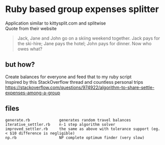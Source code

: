 # Ruby based group expenses splitter

Application similar to kittysplit.com and splitwise  
Quote from their website

> Jack, Jane and John go on a skiing weekend together. Jack pays for the ski-hire; Jane pays the hotel; John pays for dinner. Now who owes what?

## but how?

Create balances for everyone and feed that to my ruby script  
Inspired by this StackOverflow thread and countless personal trips
https://stackoverflow.com/questions/974922/algorithm-to-share-settle-expenses-among-a-group

## files

```
generate.rb             generates random travel balances
iterative_settler.rb    n-1 step algorithm solver
improved_settler.rb     the same as above with tolerance support (eg. < $10 difference is negligible)
np.rb                   NP complete optimum finder (very slow)
```

